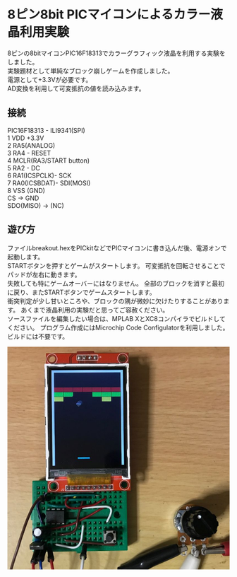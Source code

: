 # 8ピン8bit PICマイコンによるカラー液晶利用実験
8ピンの8bitマイコンPIC16F18313でカラーグラフィック液晶を利用する実験をしました。  
実験題材として単純なブロック崩しゲームを作成しました。  
電源として+3.3Vが必要です。  
AD変換を利用して可変抵抗の値を読み込みます。  
  
## 接続
PIC16F18313   - ILI9341(SPI)  
1 VDD +3.3V  
2 RA5(ANALOG)  
3 RA4         - RESET  
4 MCLR(RA3/START button)  
5 RA2         - DC  
6 RA1(ICSPCLK)- SCK  
7 RA0(ICSBDAT)- SDI(MOSI)  
8 VSS (GND)  
                CS -> GND  
                SDO(MISO) -> (NC)  
  
## 遊び方
ファイルbreakout.hexをPICkitなどでPICマイコンに書き込んだ後、電源オンで起動します。  
STARTボタンを押すとゲームがスタートします。
可変抵抗を回転させることでパッドが左右に動きます。  
失敗しても特にゲームオーバーにはなりません。
全部のブロックを消すと最初に戻り、またSTARTボタンでゲームスタートします。  
衝突判定が少し甘いところや、ブロックの隅が微妙に欠けたりすることがあります。
あくまで液晶利用の実験だと思ってご容赦ください。  
ソースファイルを編集したい場合は、MPLAB XとXC8コンパイラでビルドしてください。
プログラム作成にはMicrochip Code Configulatorを利用しました。ビルドには不要です。  
  
![](breakout.jpg)  

